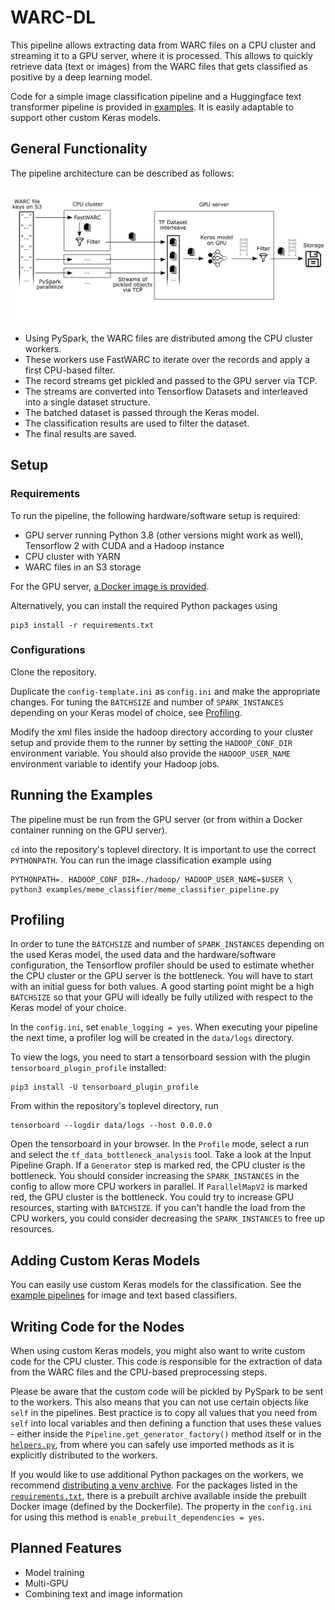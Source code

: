 # WARC-DL

This pipeline allows extracting data from WARC files on a CPU cluster and streaming it to a GPU server, where it is
processed. This allows to quickly retrieve data (text or images) from the WARC files that gets classified as positive by
a deep learning model.

Code for a simple image classification pipeline and a Huggingface text transformer pipeline is provided
in [examples](examples). It is easily adaptable to support other custom Keras models.

## General Functionality

The pipeline architecture can be described as follows:

![Pipeline architecture](docs/architecture.svg)

- Using PySpark, the WARC files are distributed among the CPU cluster workers.
- These workers use FastWARC to iterate over the records and apply a first CPU-based filter.
- The record streams get pickled and passed to the GPU server via TCP.
- The streams are converted into Tensorflow Datasets and interleaved into a single dataset structure.
- The batched dataset is passed through the Keras model.
- The classification results are used to filter the dataset.
- The final results are saved.

## Setup

### Requirements

To run the pipeline, the following hardware/software setup is required:

- GPU server running Python 3.8 (other versions might work as well), Tensorflow 2 with CUDA and a Hadoop instance
- CPU cluster with YARN
- WARC files in an S3 storage

For the GPU
server, [a Docker image is provided](https://github.com/webis-de/WARC-DL/pkgs/container/WARC-DL).

Alternatively, you can install the required Python packages using

	pip3 install -r requirements.txt

### Configurations

Clone the repository.

Duplicate the `config-template.ini` as `config.ini` and make the appropriate changes. For tuning the `BATCHSIZE` and
number of `SPARK_INSTANCES` depending on your Keras model of choice, see [Profiling](#Profiling).

Modify the xml files inside the hadoop directory according to your cluster setup and provide them to the runner by
setting the `HADOOP_CONF_DIR` environment variable. You should also provide the `HADOOP_USER_NAME` environment variable
to identify your Hadoop jobs.

## Running the Examples

The pipeline must be run from the GPU server (or from within a Docker container running on the GPU server).

`cd` into the repository's toplevel directory. It is important to use the correct `PYTHONPATH`. You can run the image
classification example using

	PYTHONPATH=. HADOOP_CONF_DIR=./hadoop/ HADOOP_USER_NAME=$USER \
    python3 examples/meme_classifier/meme_classifier_pipeline.py

## Profiling

In order to tune the `BATCHSIZE` and number of `SPARK_INSTANCES` depending on the used Keras model, the used data and
the hardware/software configuration, the Tensorflow profiler should be used to estimate whether the CPU cluster or the
GPU server is the bottleneck. You will have to start with an initial guess for both values. A good starting point might
be a high `BATCHSIZE` so that your GPU will ideally be fully utilized with respect to the Keras model of your choice.

In the `config.ini`, set `enable_logging = yes`. When executing your pipeline the next time, a profiler log will be
created in the `data/logs` directory.

To view the logs, you need to start a tensorboard session with the plugin `tensorboard_plugin_profile` installed:

	pip3 install -U tensorboard_plugin_profile

From within the repository's toplevel directory, run

	tensorboard --logdir data/logs --host 0.0.0.0

Open the tensorboard in your browser. In the `Profile` mode, select a run and select the `tf_data_bottleneck_analysis`
tool. Take a look at the Input Pipeline Graph. If a `Generator` step is marked red, the CPU cluster is the bottleneck.
You should consider increasing the `SPARK_INSTANCES` in the config to allow more CPU workers in parallel.
If `ParallelMapV2` is marked red, the GPU cluster is the bottleneck. You could try to increase GPU resources, starting
with `BATCHSIZE`. If you can't handle the load from the CPU workers, you could consider decreasing the `SPARK_INSTANCES`
to free up resources.

## Adding Custom Keras Models

You can easily use custom Keras models for the classification. See the [example pipelines](examples) for image and text
based classifiers.

## Writing Code for the Nodes

When using custom Keras models, you might also want to write custom code for the CPU cluster. This code is responsible
for the extraction of data from the WARC files and the CPU-based preprocessing steps.

Please be aware that the custom code will be pickled by PySpark to be sent to the workers. This also means that you can
not use certain objects like `self` in the pipelines. Best practice is to copy all values that you need from `self` into
local variables and then defining a function that uses these values - either inside
the `Pipeline.get_generator_factory()` method itself or in the [`helpers.py`](helpers.py), from where you can safely use
imported methods as it is explicitly distributed to the workers.

If you would like to use additional Python packages on the workers, we
recommend [distributing a venv archive](https://spark.apache.org/docs/latest/api/python/user_guide/python_packaging.html#using-virtualenv).
For the packages listed in the [`requirements.txt`](requirements.txt), there is a prebuilt archive available inside
the prebuilt Docker image (defined by the Dockerfile). The property in the `config.ini` for using this method
is `enable_prebuilt_dependencies = yes`.

## Planned Features

- Model training
- Multi-GPU
- Combining text and image information

